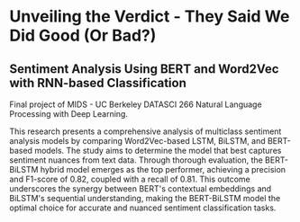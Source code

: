 # Unveiling the Verdict - They Said We Did Good (Or Bad?) 
## Sentiment Analysis Using BERT and Word2Vec with RNN-based Classification

Final project of MIDS - UC Berkeley DATASCI 266 Natural Language Processing with Deep Learning. 

This research presents a comprehensive analysis of multiclass sentiment analysis models by comparing Word2Vec-based LSTM, BiLSTM, and BERT-based models. The study aims to determine the model that best captures sentiment nuances from text data. Through thorough evaluation, the BERT-BiLSTM hybrid model emerges as the top performer, achieving a precision and F1-score of 0.82, coupled with a recall of 0.81. This outcome underscores the synergy between BERT's contextual embeddings and BiLSTM's sequential understanding, making the BERT-BiLSTM model the optimal choice for accurate and nuanced sentiment classification tasks.
